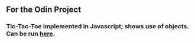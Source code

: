 ## For the Odin Project
### Tic-Tac-Toe implemented in Javascript; shows use of objects.  Can be run [here](https://theghall.github.io/odin-tic-tac-toe/).
